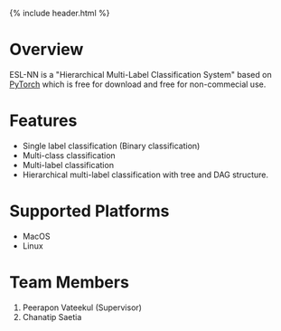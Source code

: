 {% include header.html %}

# Overview
ESL-NN is a "Hierarchical Multi-Label Classification System" based on [PyTorch](http://pytorch.org/) which is free for download and free for non-commecial use.

# Features
* Single label classification (Binary classification)
* Multi-class classification
* Multi-label classification
* Hierarchical multi-label classification with tree and DAG structure.

# Supported Platforms
* MacOS
* Linux

<!-- ## Publications
Official HR-SVM algorithm:
Peerapon Vateekul, Miroslav Kubat, and Kanoksri Sarinnapakorn, “Top-Down Optimized SVMs for Hierarchical Multi-Label Classification: a Case Study in Gene Function Prediction,” Intelligent Data Analysis, 2013 (accepted on March 1, 2013). -->
<!-- 
## Other implementation details:
Perapon Vateekul, Piyapan Poomsirivilai, and Thanawut Ananpiriyakul, "An Implementation of Hierarchical Multi-Label Classification using Support Vector Machine", The 2014 IEEE Thailand Student Conference on Senior Capstone Project, 2014.
Perapon Vateekul, Piyapan Poomsirivilai, and Thanawut Ananpiriyakul, "Label Correction Strategy on Hierarchical Multi-Label Classification", MLDM 2014 : International Conference on Machine Learning and Data Mining, 2014. -->

# Team Members

1. Peerapon Vateekul (Supervisor)
2. Chanatip Saetia
